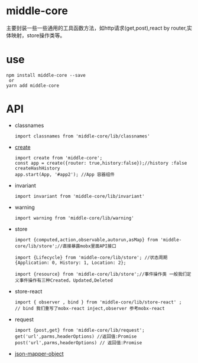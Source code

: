 # middle-core
 主要封装一些一些通用的工具函数方法，如http请求(get,post),react by router,实体映射，store操作类等。

 # use 
 ```
 npm install middle-core --save 
  or
yarn add middle-core
 ```
# API
- classnames
  ```
  import classnames from 'middle-core/lib/classnames'
  ```
- [create](https://github.com/duanguang/brains.git)
  ```
  import create from 'middle-core';
  const app = create({router: true,history:false});//history :false createHashHistory
  app.start(App, '#app2'); //App 容器组件
  ```
- invariant
  ```
  import invariant from 'middle-core/lib/invariant'
  ```  
- warning
  ```
  import warning from 'middle-core/lib/warning'
  ```  
- store
  ```
  import {computed,action,observable,autorun,asMap} from 'middle-core/lib/store';//直接暴露mobx里面API接口
  ```
  ``` 
  import {Lifecycle} from 'middle-core/lib/store'; //状态周期 {Application: 0, History: 1, Location: 2};
  ```
  ```
  import {resource} from 'middle-core/lib/store';//事件操作类 一般我们定义事件操作有三种Created，Updated,Deleted
  ```    
- store-react
  ```
  import { observer , bind } from 'middle-core/lib/store-react' ; 
  // bind 我们重写了mobx-react inject,observer 参考mobx-react
  ``` 
- request
  ```
  import {post,get} from 'middle-core/lib/request';
  get('url',parms,headerOptions) //返回值:Promise
  post('url',parms,headerOptions) // 返回值:Promise
  ``` 
- [json-mapper-object](https://github.com/duanguang/json-mapper-object.git)
